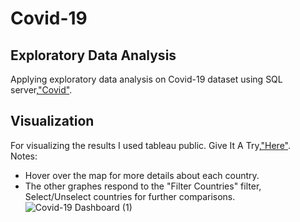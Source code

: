 # Covid-19
## Exploratory Data Analysis
Applying exploratory data analysis on Covid-19 dataset using SQL server,["Covid"](https://github.com/MAhmOud-iBRahiim/Covid-19/blob/main/Covid.sql).
## Visualization
For visualizing the results I used tableau public.
Give It A Try,["Here"](https://public.tableau.com/views/covid-19_16603517339210/InfectionoverMonths?:language=en-US&:display_count=n&:origin=viz_share_link).<br />
Notes:
* Hover over the map for more details about each country.
* The other graphes respond to the "Filter Countries" filter, Select/Unselect countries for further comparisons.
![Covid-19 Dashboard (1)](https://user-images.githubusercontent.com/61323368/184742519-2c650806-1b23-4cab-8457-fbd947328bb9.png)







